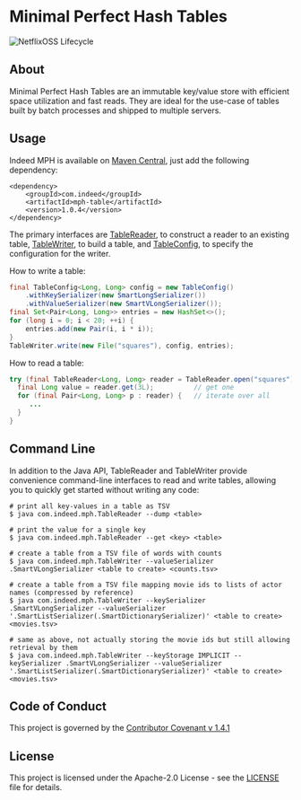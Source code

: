 # Minimal Perfect Hash Tables

![NetflixOSS Lifecycle](https://img.shields.io/osslifecycle/indeedeng/mph-table.svg)

## About

Minimal Perfect Hash Tables are an immutable key/value store with
efficient space utilization and fast reads.  They are ideal for the
use-case of tables built by batch processes and shipped to multiple
servers.

## Usage

Indeed MPH is available on [Maven Central](https://mvnrepository.com/artifact/com.indeed/mph-table),
just add the following dependency:
```
<dependency>
    <groupId>com.indeed</groupId>
    <artifactId>mph-table</artifactId>
    <version>1.0.4</version>
</dependency>
```

The primary interfaces are
[TableReader](src/main/java/com/indeed/mph/TableReader.java), to
construct a reader to an existing table,
[TableWriter](src/main/java/com/indeed/mph/TableWriter.java), to build
a table, and
[TableConfig](src/main/java/com/indeed/mph/TableConfig.java), to
specify the configuration for the writer.

How to write a table:
```java
final TableConfig<Long, Long> config = new TableConfig()
    .withKeySerializer(new SmartLongSerializer())
    .withValueSerializer(new SmartVLongSerializer());
final Set<Pair<Long, Long>> entries = new HashSet<>();
for (long i = 0; i < 20; ++i) {
    entries.add(new Pair(i, i * i));
}
TableWriter.write(new File("squares"), config, entries);
```

How to read a table:
```java
try (final TableReader<Long, Long> reader = TableReader.open("squares")) {
  final Long value = reader.get(3L);          // get one
  for (final Pair<Long, Long> p : reader) {   // iterate over all
     ...
  }
}
```

## Command Line

In addition to the Java API, TableReader and TableWriter provide
convenience command-line interfaces to read and write tables, allowing
you to quickly get started without writing any code:

    # print all key-values in a table as TSV
    $ java com.indeed.mph.TableReader --dump <table>

    # print the value for a single key
    $ java com.indeed.mph.TableReader --get <key> <table>

    # create a table from a TSV file of words with counts
    $ java com.indeed.mph.TableWriter --valueSerializer .SmartVLongSerializer <table to create> <counts.tsv>

    # create a table from a TSV file mapping movie ids to lists of actor names (compressed by reference)
    $ java com.indeed.mph.TableWriter --keySerializer .SmartVLongSerializer --valueSerializer '.SmartListSerializer(.SmartDictionarySerializer)' <table to create> <movies.tsv>

    # same as above, not actually storing the movie ids but still allowing retrieval by them
    $ java com.indeed.mph.TableWriter --keyStorage IMPLICIT --keySerializer .SmartVLongSerializer --valueSerializer '.SmartListSerializer(.SmartDictionarySerializer)' <table to create> <movies.tsv>

## Code of Conduct
This project is governed by the [Contributor Covenant v 1.4.1](CODE_OF_CONDUCT.md)

## License

This project is licensed under the Apache-2.0 License - see the [LICENSE](LICENSE) file for details.
